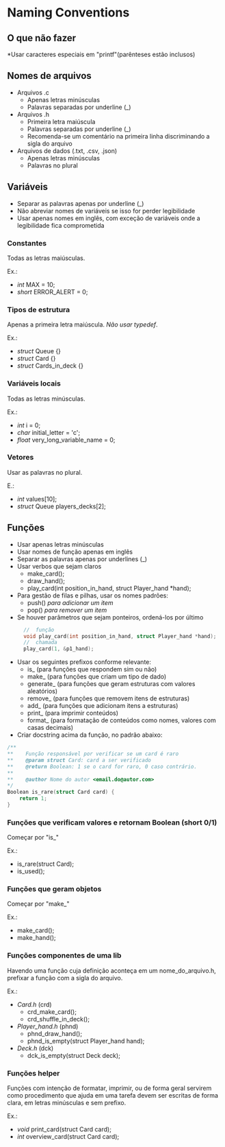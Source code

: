 # Naming Conventions

## O que não fazer
 *Usar caracteres especiais em "printf"(parênteses estão inclusos)
## Nomes de arquivos
+ Arquivos .c
  * Apenas letras minúsculas
  * Palavras separadas por underline (_)
+ Arquivos .h
  * Primeira letra maiúscula
  * Palavras separadas por underline (_)
  * Recomenda-se um comentário na primeira linha discriminando a sigla do arquivo
+ Arquivos de dados (.txt, .csv, .json)
  * Apenas letras minúsculas
  * Palavras no plural

## Variáveis
+ Separar as palavras apenas por underline (_)
+ Não abreviar nomes de variáveis se isso for perder legibilidade
+ Usar apenas nomes em inglês, com exceção de variáveis onde a legibilidade fica comprometida

### Constantes
Todas as letras maiúsculas.

Ex.:
+ *int* MAX = 10;
+ *short* ERROR_ALERT = 0;

### Tipos de estrutura
Apenas a primeira letra maiúscula. _Não usar typedef_.

Ex.:
+ *struct* Queue {}
+ *struct* Card {}
+ *struct* Cards_in_deck {}

### Variáveis locais
Todas as letras minúsculas.

Ex.:
+ *int* i = 0;
+ *char* initial_letter = 'c';
+ *float* very_long_variable_name = 0;

### Vetores
Usar as palavras no plural.

E.:
+ *int* values[10];
+ *struct* Queue players_decks[2];

## Funções
+ Usar apenas letras minúsculas
+ Usar nomes de função apenas em inglês
+ Separar as palavras apenas por underlines (_)
+ Usar verbos que sejam claros
  * make_card();
  * draw_hand();
  * play_card(int position_in_hand, struct Player_hand *hand);
+ Para gestão de filas e pilhas, usar os nomes padrões:
  + push() *para adicionar um item*
  + pop() *para remover um item*
+ Se houver parâmetros que sejam ponteiros, ordená-los por último
  ```c
    //  função
    void play_card(int position_in_hand, struct Player_hand *hand);
    //  chamada
    play_card(1, &p1_hand);
  ```
+ Usar os seguintes prefixos conforme relevante:
  * is_ (para funções que respondem sim ou não)
  * make_ (para funções que criam um tipo de dado)
  * generate_ (para funções que geram estruturas com valores aleatórios)
  * remove_ (para funções que removem itens de estruturas)
  * add_ (para funções que adicionam itens a estruturas)
  * print_ (para imprimir conteúdos)
  * format_ (para formatação de conteúdos como nomes, valores com casas decimais)
+ Criar docstring acima da função, no padrão abaixo:
```c
/**
**    Função responsável por verificar se um card é raro
**    @param struct Card: card a ser verificado
**    @return Boolean: 1 se o card for raro, 0 caso contrário.
**
**    @author Nome do autor <email.do@autor.com>
*/
Boolean is_rare(struct Card card) {
    return 1;
}
```

### Funções que verificam valores e retornam Boolean (short 0/1)
Começar por "is_"

Ex.:
+ is_rare(struct Card);
+ is_used();

### Funções que geram objetos
Começar por "make_"

Ex.:
+ make_card();
+ make_hand();

### Funções componentes de uma lib
Havendo uma função cuja definição aconteça em um nome_do_arquivo.h, prefixar a função com a sigla do arquivo.

Ex.:
+ *Card.h* (crd)
  + crd_make_card();
  + crd_shuffle_in_deck();
+ *Player_hand.h* (phnd)
  + phnd_draw_hand();
  + phnd_is_empty(struct Player_hand hand);
+ *Deck.h* (dck)
  + dck_is_empty(struct Deck deck);
  
### Funções helper
Funções com intenção de formatar, imprimir, ou de forma geral servirem como procedimento que ajuda em
uma tarefa devem ser escritas de forma clara, em letras minúsculas e sem prefixo.

Ex.:
+ *void* print_card(struct Card card);
+ *int* overview_card(struct Card card);
